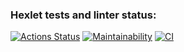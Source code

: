 ### Hexlet tests and linter status:
[![Actions Status](https://github.com/SkrMkr/frontend-project-lvl3/workflows/hexlet-check/badge.svg)](https://github.com/SkrMkr/frontend-project-lvl3/actions)
[![Maintainability](https://api.codeclimate.com/v1/badges/1f6cede5fb959251965b/maintainability)](https://codeclimate.com/github/SkrMkr/frontend-project-lvl3/maintainability)
[![CI](https://github.com/SkrMkr/frontend-project-lvl3/actions/workflows/test.yml/badge.svg)](https://github.com/SkrMkr/frontend-project-lvl3/actions/workflows/test.yml)